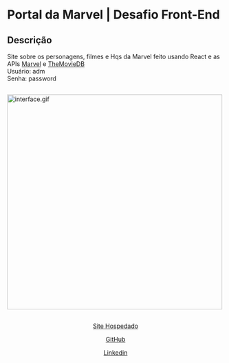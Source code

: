 # Portal da Marvel | Desafio Front-End
## Descrição
Site sobre os personagens, filmes e Hqs da Marvel feito usando React e as APIs
<a href="https://developer.marvel.com/" target="_blank">Marvel</a> e
<a href="https://www.themoviedb.org/" target="_blank">TheMovieDB</a>
<br/>
Usuário: adm 
<br/>
Senha: password
##

<img alt="interface.gif" height="500" src="interface.gif"/>

##

<div align="center" style="display: inline_block">
  
  <a href="https://portal-marvel.herokuapp.com" target="_blank">Site Hospedado<a/>
  
  <a href="https://github.com/EnzoWu479" target="_blank">GitHub<a/>
  
  <a href="https://www.linkedin.com/in/enzo-wu-41b2ba22a/" target="_blank">Linkedin<a/>
<div/>
